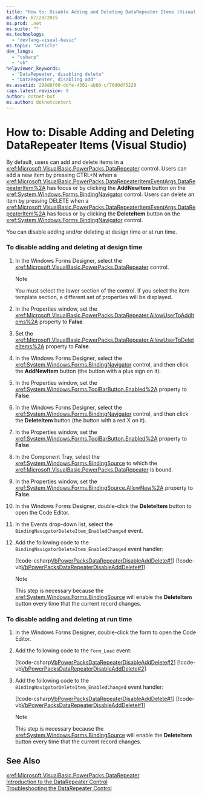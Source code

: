 ```yaml
---
title: "How to: Disable Adding and Deleting DataRepeater Items (Visual Studio)"
ms.date: 07/20/2015
ms.prod: .net
ms.suite: ""
ms.technology: 
  - "devlang-visual-basic"
ms.topic: "article"
dev_langs: 
  - "csharp"
  - "vb"
helpviewer_keywords: 
  - "DataRepeater, disabling delete"
  - "DataRepeater, disabling add"
ms.assetid: 298d8f60-ddfe-4361-ab66-cf76d0df5220
caps.latest.revision: 9
author: dotnet-bot
ms.author: dotnetcontent
---
```

# How to: Disable Adding and Deleting DataRepeater Items (Visual Studio)
By default, users can add and delete items in a <xref:Microsoft.VisualBasic.PowerPacks.DataRepeater> control. Users can add a new item by pressing CTRL+N when a <xref:Microsoft.VisualBasic.PowerPacks.DataRepeaterItemEventArgs.DataRepeaterItem%2A> has focus or by clicking the **AddNewItem** button on the <xref:System.Windows.Forms.BindingNavigator> control. Users can delete an item by pressing DELETE when a <xref:Microsoft.VisualBasic.PowerPacks.DataRepeaterItemEventArgs.DataRepeaterItem%2A> has focus or by clicking the **DeleteItem** button on the <xref:System.Windows.Forms.BindingNavigator> control.  
  
 You can disable adding and/or deleting at design time or at run time.  
  
### To disable adding and deleting at design time  
  
1. In the Windows Forms Designer, select the <xref:Microsoft.VisualBasic.PowerPacks.DataRepeater> control.  
  
   > [!NOTE]
   >  You must select the lower section of the control. If you select the item template section, a different set of properties will be displayed.  
  
2. In the Properties window, set the <xref:Microsoft.VisualBasic.PowerPacks.DataRepeater.AllowUserToAddItems%2A> property to **False**.  
  
3. Set the <xref:Microsoft.VisualBasic.PowerPacks.DataRepeater.AllowUserToDeleteItems%2A> property to **False**.  
  
4. In the Windows Forms Designer, select the <xref:System.Windows.Forms.BindingNavigator> control, and then click the **AddNewItem** button (the button with a plus sign on it).  
  
5. In the Properties window, set the <xref:System.Windows.Forms.ToolBarButton.Enabled%2A> property to **False**.  
  
6. In the Windows Forms Designer, select the <xref:System.Windows.Forms.BindingNavigator> control, and then click the **DeleteItem** button (the button with a red X on it).  
  
7. In the Properties window, set the <xref:System.Windows.Forms.ToolBarButton.Enabled%2A> property to **False**.  
  
8. In the Component Tray, select the <xref:System.Windows.Forms.BindingSource> to which the <xref:Microsoft.VisualBasic.PowerPacks.DataRepeater> is bound.  
  
9. In the Properties window, set the <xref:System.Windows.Forms.BindingSource.AllowNew%2A> property to **False**.  
  
10. In the Windows Forms Designer, double-click the **DeleteItem** button to open the Code Editor.  
  
11. In the Events drop-down list, select the `BindingNavigatorDeleteItem_EnabledChanged` event.  
  
12. Add the following code to the `BindingNavigatorDeleteItem_EnabledChanged` event handler:  
  
     [!code-csharp[VbPowerPacksDataRepeaterDisableAddDelete#1](../../../visual-basic/developing-apps/windows-forms/codesnippet/CSharp/how-to-disable-adding-and-deleting-datarepeater-items-visual-studio_1.cs)]
     [!code-vb[VbPowerPacksDataRepeaterDisableAddDelete#1](../../../visual-basic/developing-apps/windows-forms/codesnippet/VisualBasic/how-to-disable-adding-and-deleting-datarepeater-items-visual-studio_1.vb)]  
  
    > [!NOTE]
    >  This step is necessary because the <xref:System.Windows.Forms.BindingSource> will enable the **DeleteItem** button every time that the current record changes.  
  
### To disable adding and deleting at run time  
  
1. In the Windows Forms Designer, double-click the form to open the Code Editor.  
  
2. Add the following code to the `Form_Load` event:  
  
    [!code-csharp[VbPowerPacksDataRepeaterDisableAddDelete#2](../../../visual-basic/developing-apps/windows-forms/codesnippet/CSharp/how-to-disable-adding-and-deleting-datarepeater-items-visual-studio_2.cs)]
    [!code-vb[VbPowerPacksDataRepeaterDisableAddDelete#2](../../../visual-basic/developing-apps/windows-forms/codesnippet/VisualBasic/how-to-disable-adding-and-deleting-datarepeater-items-visual-studio_2.vb)]  
  
3. Add the following code to the `BindingNavigatorDeleteItem_EnabledChanged` event handler:  
  
    [!code-csharp[VbPowerPacksDataRepeaterDisableAddDelete#1](../../../visual-basic/developing-apps/windows-forms/codesnippet/CSharp/how-to-disable-adding-and-deleting-datarepeater-items-visual-studio_1.cs)]
    [!code-vb[VbPowerPacksDataRepeaterDisableAddDelete#1](../../../visual-basic/developing-apps/windows-forms/codesnippet/VisualBasic/how-to-disable-adding-and-deleting-datarepeater-items-visual-studio_1.vb)]  
  
   > [!NOTE]
   >  This step is necessary because the <xref:System.Windows.Forms.BindingSource> will enable the **DeleteItem** button every time that the current record changes.  
  
## See Also  
 <xref:Microsoft.VisualBasic.PowerPacks.DataRepeater>  
 [Introduction to the DataRepeater Control](../../../visual-basic/developing-apps/windows-forms/introduction-to-the-datarepeater-control-visual-studio.md)  
 [Troubleshooting the DataRepeater Control](../../../visual-basic/developing-apps/windows-forms/troubleshooting-the-datarepeater-control-visual-studio.md)
